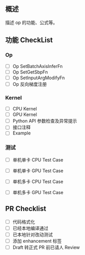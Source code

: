 ## 概述
描述 op 的功能、公式等。

## 功能 CheckList
### Op
 - [ ] Op SetBatchAxisInferFn
 - [ ] Op SetGetSbpFn
 - [ ] Op SetInputArgModifyFn
 - [ ] Op 反向梯度注册

### Kernel
 - [ ] CPU Kernel 
 - [ ] GPU Kernel  
 - [ ] Python API 参数检查及异常提示
 - [ ] 接口注释
 - [ ] Example 

### 测试
 - [ ] 单机单卡  CPU Test Case 
 - [ ] 单机单卡  GPU Test Case 
 - [ ] 单机多卡  CPU Test Case 
 - [ ] 单机多卡  GPU Test Case 


## PR Checklist
 - [ ] 代码格式化 
 - [ ] 已经本地编译通过
 - [ ] 已本地针对改动测试
 - [ ] 添加 enhancement 标签
 - [ ] Draft 转正式 PR 前已请人 Review